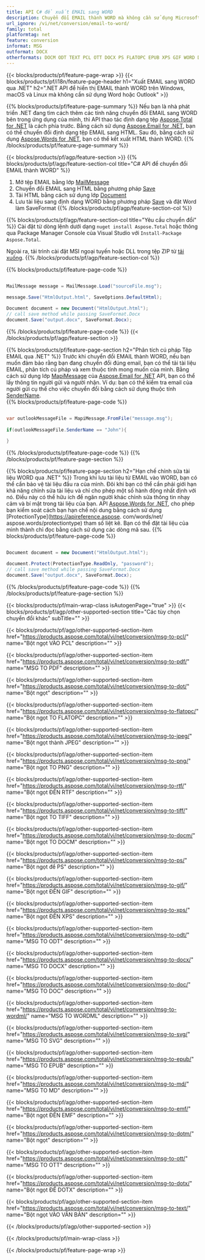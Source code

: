```yaml
---
title: API C# để xuất EMAIL sang WORD
description: Chuyển đổi EMAIL thành WORD mà không cần sử dụng Microsoft Word hoặc Outlook trên .NET
url_ignore: /vi/net/conversion/email-to-word/
family: total
platformtag: net
feature: conversion
informat: MSG
outformat: DOCX
otherformats: DOCM ODT TEXT PCL OTT DOCX PS FLATOPC EPUB XPS GIF WORD DOTX DOC DOTM MD WORDML PDF DOT JPEG PNG RTF SVG TIFF
---
```

{{< blocks/products/pf/feature-page-wrap >}}
{{< blocks/products/pf/i18n/feature-page-header h1="Xuất EMAIL sang WORD qua .NET" h2=".NET API để hiển thị EMAIL thành WORD trên Windows, macOS và Linux mà không cần sử dụng Word hoặc Outlook" >}}

{{% blocks/products/pf/feature-page-summary %}}
Nếu bạn là nhà phát triển .NET đang tìm cách thêm các tính năng chuyển đổi EMAIL sang WORD bên trong ứng dụng của mình, thì API thao tác định dạng tệp [Aspose.Total for .NET](https://products.aspose.com/total/net/) là cách phía trước. Bằng cách sử dụng [Aspose.Email for .NET](https://products.aspose.com/email/net/), bạn có thể chuyển đổi định dạng tệp EMAIL sang HTML. Sau đó, bằng cách sử dụng [Aspose.Words for .NET](https://products.aspose.com/words/net/), bạn có thể kết xuất HTML thành WORD.
{{% /blocks/products/pf/feature-page-summary  %}}

{{< blocks/products/pf/agp/feature-section >}}
{{% blocks/products/pf/agp/feature-section-col title="C# API để chuyển đổi EMAIL thành WORD" %}}
1. Mở tệp EMAIL bằng lớp [MailMessage](https://apireference.aspose.com/email/net/aspose.email/mailmessage)
2. Chuyển đổi EMAIL sang HTML bằng phương pháp [Save](https://apireference.aspose.com/email/net/aspose.email.mailmessage/save/methods/3)
3. Tải HTML bằng cách sử dụng lớp [Document](https://apireference.aspose.com/words/net/aspose.words/document)
4. Lưu tài liệu sang định dạng WORD bằng phương pháp [Save](https://apireference.aspose.com/words/net/aspose.words.document/save/methods/4) và đặt Word làm SaveFormat
{{% /blocks/products/pf/agp/feature-section-col %}}

{{% blocks/products/pf/agp/feature-section-col title="Yêu cầu chuyển đổi" %}}
Cài đặt từ dòng lệnh dưới dạng ```nuget install Aspose.Total``` hoặc thông qua Package Manager Console của Visual Studio với ```Install-Package Aspose.Total```.

Ngoài ra, tải trình cài đặt MSI ngoại tuyến hoặc DLL trong tệp ZIP từ [tải xuống](https://downloads.aspose.com/total/net).
{{% /blocks/products/pf/agp/feature-section-col %}}

{{% blocks/products/pf/feature-page-code %}}

```cs

MailMessage message = MailMessage.Load("sourceFile.msg");
 
message.Save("HtmlOutput.html", SaveOptions.DefaultHtml);

Document document = new Document("HtmlOutput.html");
// call save method while passing SaveFormat.Docx
document.Save("output.docx", SaveFormat.Docx); 
```

{{% /blocks/products/pf/feature-page-code %}}
{{< /blocks/products/pf/agp/feature-section >}}

{{% blocks/products/pf/feature-page-section  h2="Phân tích cú pháp Tệp EMAIL qua .NET" %}}
Trước khi chuyển đổi EMAIL thành WORD, nếu bạn muốn đảm bảo rằng bạn đang chuyển đổi đúng email, bạn có thể tải tài liệu EMAIL, phân tích cú pháp và xem thuộc tính mong muốn của mình. Bằng cách sử dụng lớp [MapiMessage](https://apireference.aspose.com/email/net/aspose.email.mapi/mapimessage) của [Aspose.Email for .NET](https://products.aspose.com/email/net/) API, bạn có thể lấy thông tin người gửi và người nhận. Ví dụ: bạn có thể kiểm tra email của người gửi cụ thể cho việc chuyển đổi bằng cách sử dụng thuộc tính [SenderName](https://apireference.aspose.com/email/net/aspose.email.mapi/mapimessage/properties/sendername).  
{{% blocks/products/pf/feature-page-code %}}

```cs

var outlookMessageFile = MapiMessage.FromFile("message.msg");
 
if(outlookMessageFile.SenderName == "John"){
    
}
```

{{% /blocks/products/pf/feature-page-code  %}}
{{% /blocks/products/pf/feature-page-section %}}

{{% blocks/products/pf/feature-page-section  h2="Hạn chế chỉnh sửa tài liệu WORD qua .NET" %}}
Trong khi lưu tài liệu từ EMAIL vào WORD, bạn có thể cần bảo vệ tài liệu đầu ra của mình. Đôi khi bạn có thể cần phải giới hạn khả năng chỉnh sửa tài liệu và chỉ cho phép một số hành động nhất định với nó. Điều này có thể hữu ích để ngăn người khác chỉnh sửa thông tin nhạy cảm và bí mật trong tài liệu của bạn. API [Aspose.Words for .NET](https://products.aspose.com/words/net/), cho phép bạn kiểm soát cách bạn hạn chế nội dung bằng cách sử dụng [ProtectionType](https://apireference.aspose. com/words/net/ aspose.words/protectiontype) tham số liệt kê. Bạn có thể đặt tài liệu của mình thành chỉ đọc bằng cách sử dụng các dòng mã sau. 
{{% blocks/products/pf/feature-page-code %}}

```cs

Document document = new Document("HtmlOutput.html");

document.Protect(ProtectionType.ReadOnly, "password");
// call save method while passing SaveFormat.Docx
document.Save("output.docx", SaveFormat.Docx);  
```

{{% /blocks/products/pf/feature-page-code  %}}
{{% /blocks/products/pf/feature-page-section %}}

{{< blocks/products/pf/main-wrap-class isAutogenPage="true" >}}
{{< blocks/products/pf/agp/other-supported-section title="Các tùy chọn chuyển đổi khác" subTitle="" >}}

{{< blocks/products/pf/agp/other-supported-section-item href="https://products.aspose.com/total/vi/net/conversion/msg-to-pcl/" name="Bột ngọt VÀO PCL" description="" >}}

{{< blocks/products/pf/agp/other-supported-section-item href="https://products.aspose.com/total/vi/net/conversion/msg-to-pdf/" name="MSG TO PDF" description="" >}}

{{< blocks/products/pf/agp/other-supported-section-item href="https://products.aspose.com/total/vi/net/conversion/msg-to-dot/" name="Bột ngọt" description="" >}}

{{< blocks/products/pf/agp/other-supported-section-item href="https://products.aspose.com/total/vi/net/conversion/msg-to-flatopc/" name="Bột ngọt TO FLATOPC" description="" >}}

{{< blocks/products/pf/agp/other-supported-section-item href="https://products.aspose.com/total/vi/net/conversion/msg-to-jpeg/" name="Bột ngọt thành JPEG" description="" >}}

{{< blocks/products/pf/agp/other-supported-section-item href="https://products.aspose.com/total/vi/net/conversion/msg-to-png/" name="Bột ngọt TO PNG" description="" >}}

{{< blocks/products/pf/agp/other-supported-section-item href="https://products.aspose.com/total/vi/net/conversion/msg-to-rtf/" name="Bột ngọt ĐẾN RTF" description="" >}}

{{< blocks/products/pf/agp/other-supported-section-item href="https://products.aspose.com/total/vi/net/conversion/msg-to-tiff/" name="Bột ngọt TO TIFF" description="" >}}

{{< blocks/products/pf/agp/other-supported-section-item href="https://products.aspose.com/total/vi/net/conversion/msg-to-docm/" name="Bột ngọt TO DOCM" description="" >}}

{{< blocks/products/pf/agp/other-supported-section-item href="https://products.aspose.com/total/vi/net/conversion/msg-to-ps/" name="Bột ngọt để PS" description="" >}}

{{< blocks/products/pf/agp/other-supported-section-item href="https://products.aspose.com/total/vi/net/conversion/msg-to-gif/" name="Bột ngọt ĐẾN GIF" description="" >}}

{{< blocks/products/pf/agp/other-supported-section-item href="https://products.aspose.com/total/vi/net/conversion/msg-to-xps/" name="Bột ngọt ĐẾN XPS" description="" >}}

{{< blocks/products/pf/agp/other-supported-section-item href="https://products.aspose.com/total/vi/net/conversion/msg-to-odt/" name="MSG TO ODT" description="" >}}

{{< blocks/products/pf/agp/other-supported-section-item href="https://products.aspose.com/total/vi/net/conversion/msg-to-docx/" name="MSG TO DOCX" description="" >}}

{{< blocks/products/pf/agp/other-supported-section-item href="https://products.aspose.com/total/vi/net/conversion/msg-to-doc/" name="MSG TO DOC" description="" >}}

{{< blocks/products/pf/agp/other-supported-section-item href="https://products.aspose.com/total/vi/net/conversion/msg-to-wordml/" name="MSG TO WORDML" description="" >}}

{{< blocks/products/pf/agp/other-supported-section-item href="https://products.aspose.com/total/vi/net/conversion/msg-to-svg/" name="MSG TO SVG" description="" >}}

{{< blocks/products/pf/agp/other-supported-section-item href="https://products.aspose.com/total/vi/net/conversion/msg-to-epub/" name="MSG TO EPUB" description="" >}}

{{< blocks/products/pf/agp/other-supported-section-item href="https://products.aspose.com/total/vi/net/conversion/msg-to-md/" name="MSG TO MD" description="" >}}

{{< blocks/products/pf/agp/other-supported-section-item href="https://products.aspose.com/total/vi/net/conversion/msg-to-emf/" name="Bột ngọt ĐẾN EMF" description="" >}}

{{< blocks/products/pf/agp/other-supported-section-item href="https://products.aspose.com/total/vi/net/conversion/msg-to-dotm/" name="Bột ngọt" description="" >}}

{{< blocks/products/pf/agp/other-supported-section-item href="https://products.aspose.com/total/vi/net/conversion/msg-to-ott/" name="MSG TO OTT" description="" >}}

{{< blocks/products/pf/agp/other-supported-section-item href="https://products.aspose.com/total/vi/net/conversion/msg-to-dotx/" name="Bột ngọt ĐỂ DOTX" description="" >}}

{{< blocks/products/pf/agp/other-supported-section-item href="https://products.aspose.com/total/vi/net/conversion/msg-to-text/" name="Bột ngọt VÀO VĂN BẢN" description="" >}}



{{< /blocks/products/pf/agp/other-supported-section >}}

{{< /blocks/products/pf/main-wrap-class >}}

{{< /blocks/products/pf/feature-page-wrap >}}